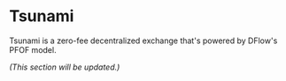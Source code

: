 # Tsunami

Tsunami is a zero-fee decentralized exchange that's powered by DFlow's PFOF model.

_(This section will be updated.)_
